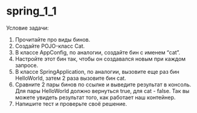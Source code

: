 # spring_1_1

Условие задачи: 
1. Прочитайте про виды бинов.
2. Создайте POJO-класс Cat.
3. В классе AppConfig, по аналогии, создайте бин с именем “cat”.
4. Настройте этот бин так, чтобы он создавался новым при каждом запросе.
5. В классе SpringApplication, по аналогии, вызовите еще раз бин HelloWorld, затем 2 раза вызовите бин cat. 
6. Сравните 2 пары бинов по ссылке и выведите результат в консоль. Для пары HelloWorld должно вернуться true, для cat - false. Так вы можете увидеть результат того, как работает наш контейнер.
7. Напишите тест и проверьте своё решение.

